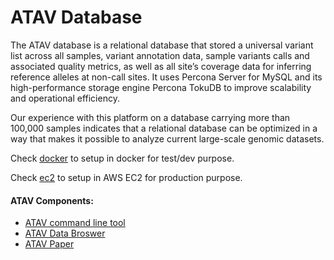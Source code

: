 # ATAV Database

The ATAV database is a relational database that stored a universal variant list across all samples, variant annotation data, sample variants calls and associated quality metrics, as well as all site’s coverage data for inferring reference alleles at non-call sites. It uses Percona Server for MySQL and its high-performance storage engine Percona TokuDB to improve scalability and operational efficiency.

Our experience with this platform on a database carrying more than 100,000 samples indicates that a relational database can be optimized in a way that makes it possible to analyze current large-scale genomic datasets.

Check [docker](docker) to setup in docker for test/dev purpose.

Check [ec2](ec2) to setup in AWS EC2 for production purpose.

#### ATAV Components:
* [ATAV command line tool](https://github.com/nickzren/atav)
* [ATAV Data Broswer](https://github.com/nickzren/atavdb)
* [ATAV Paper](https://www.biorxiv.org/content/10.1101/2020.06.08.136507v3)
